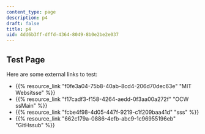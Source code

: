 ```yaml
---
content_type: page
description: p4
draft: false
title: p4
uid: 4dd6b3ff-dffd-4364-8049-8b0e2be2e037
---
```

## Test Page

Here are some external links to test:

- {{% resource_link "f0fe3a04-75b8-40ab-8cd4-206d70dec63e" "MIT Websitsse" %}}
- {{% resource_link "f17cadf3-f158-4264-aedd-0f3aa00a272f" "OCW ssMain" %}}
- {{% resource_link "fcbe4f98-4d05-447f-9219-c1f209baa41d" "sss" %}}
- {{% resource_link "662c179a-0886-4efb-abc9-1c96955196eb" "GitHssub" %}}